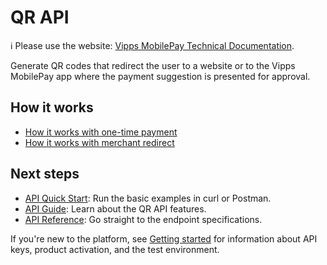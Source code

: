 <!-- START_METADATA
---
title: Introduction to the QR API
sidebar_label: Introduction
sidebar_position: 1
hide_table_of_contents: true
description: Use the QR API generate QR codes that redirect the user to a website or app.
pagination_next: null
pagination_prev: null
---
END_METADATA -->

# QR API

<!-- START_COMMENT -->
ℹ️ Please use the website:
[Vipps MobilePay Technical Documentation](https://developer.vippsmobilepay.com/docs/APIs/qr-api).
<!-- END_COMMENT -->

Generate QR codes that redirect the user to a website or to the Vipps MobilePay app where the payment suggestion is presented for approval.

## How it works

* [How it works with one-time payment](./how-it-works/qr-one-time-payment-api-howitworks.md)
* [How it works with merchant redirect](./how-it-works/qr-merchant-redirect-api-howitworks.md)

## Next steps

* [API Quick Start](vipps-qr-api-quick-start.md): Run the basic examples in curl or Postman.
* [API Guide](vipps-qr-api.md): Learn about the QR API features.
* [API Reference](https://developer.vippsmobilepay.com/api/qr): Go straight to the endpoint specifications.

If you're new to the platform, see
[Getting started](https://developer.vippsmobilepay.com/docs/getting-started/)
for information about API keys, product activation, and the test environment.
